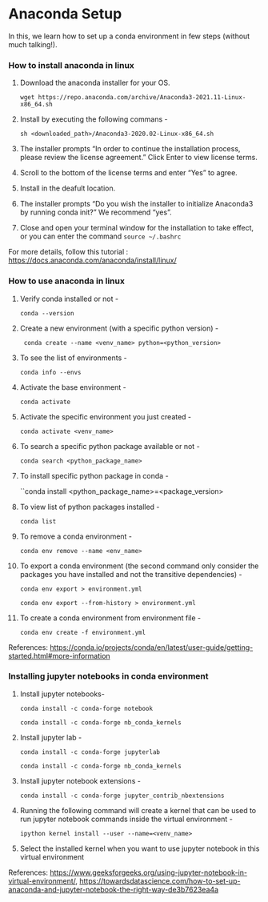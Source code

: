 
Anaconda Setup
====================

In this, we learn how to set up a conda environment in few steps (without much talking!).

### How to install anaconda in linux
1. Download the anaconda installer for your OS.

    ``wget https://repo.anaconda.com/archive/Anaconda3-2021.11-Linux-x86_64.sh``

2. Install by executing the following commans - 

    ``sh <downloaded_path>/Anaconda3-2020.02-Linux-x86_64.sh``
    
3. The installer prompts “In order to continue the installation process, please review the license agreement.” Click Enter to view license terms.
4. Scroll to the bottom of the license terms and enter “Yes” to agree.
5. Install in the deafult location.
6. The installer prompts “Do you wish the installer to initialize Anaconda3 by running conda init?” We recommend “yes”.
7. Close and open your terminal window for the installation to take effect, or you can enter the command ``source ~/.bashrc``

For more details, follow this tutorial : https://docs.anaconda.com/anaconda/install/linux/

### How to use anaconda in linux
1. Verify conda installed or not - 

    ``conda --version``

2. Create a new environment (with a specific python version) -

    `` conda create --name <venv_name> python=<python_version>``
  
3. To see the list of environments - 

    ``conda info --envs``

4. Activate the base environment - 

    ``conda activate``

5. Activate the specific environment you just created -

    ``conda activate <venv_name>``
   
6. To search a specific python package available or not - 

    ``conda search <python_package_name>``
   
7. To install specific python package in conda -

    ``conda install <python_package_name>=<package_version>
    
8. To view list of python packages installed -

    ``conda list``
    
9. To remove a conda environment -

    ``conda env remove --name <env_name>``
    
10. To export a conda environment (the second command only consider the packages you have installed and not the transitive dependencies) -

    ``conda env export > environment.yml``
    
    ``conda env export --from-history > environment.yml``

10. To create a conda environment from environment file -

    ``conda env create -f environment.yml``

References: https://conda.io/projects/conda/en/latest/user-guide/getting-started.html#more-information
    
### Installing jupyter notebooks in conda environment
1. Install jupyter notebooks- 

    ``conda install -c conda-forge notebook``
    
    ``conda install -c conda-forge nb_conda_kernels``
   
2. Install jupyter lab -

    ``conda install -c conda-forge jupyterlab``
    
    ``conda install -c conda-forge nb_conda_kernels``
    
3. Install jupyter notebook extensions -

    ``conda install -c conda-forge jupyter_contrib_nbextensions``
    
4. Running the following command will create a kernel that can be used to run jupyter notebook commands inside the virtual environment -

    ``ipython kernel install --user --name=<venv_name>``
    
5. Select the installed kernel when you want to use jupyter notebook in this virtual environment

References: https://www.geeksforgeeks.org/using-jupyter-notebook-in-virtual-environment/, https://towardsdatascience.com/how-to-set-up-anaconda-and-jupyter-notebook-the-right-way-de3b7623ea4a
